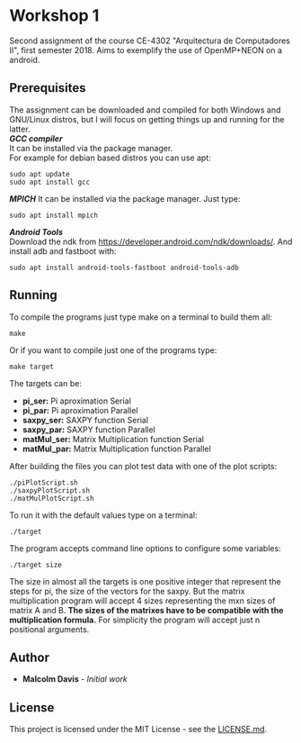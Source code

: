 # Workshop 1
Second assignment of the course CE-4302 "Arquitectura de Computadores II", first semester 2018. Aims to exemplify the use of OpenMP+NEON on a android.

## Prerequisites
The assignment can be downloaded and compiled for both Windows and GNU/Linux distros, but I will focus on getting things up and running for the latter.     
***GCC compiler***    
It can be installed via the package manager.   
For example for debian based distros you can use apt:
```
sudo apt update
sudo apt install gcc
```
***MPICH***
It can be installed via the package manager.
Just type:
```
sudo apt install mpich
```
***Android Tools***    
Download the ndk from https://developer.android.com/ndk/downloads/. And install adb and fastboot with:
```
sudo apt install android-tools-fastboot android-tools-adb
```
## Running

To compile the programs just type make on a terminal to build them all:
```
make
```
Or if you want to compile just one of the programs type:
```
make target
```
The targets can be:
* **pi_ser:** Pi aproximation Serial
* **pi_par:** Pi aproximation Parallel
* **saxpy_ser:** SAXPY function Serial
* **saxpy_par:** SAXPY function Parallel
* **matMul_ser:** Matrix Multiplication function Serial
* **matMul_par:** Matrix Multiplication function Parallel

After building the files you can plot test data with one of the plot scripts:
```
./piPlotScript.sh
./saxpyPlotScript.sh
./matMulPlotScript.sh
```

To run it with the default values type on a terminal:
```
./target 
```
The program accepts command line options to configure some variables:
```
./target size 
```
The size in almost all the targets is one positive integer that represent the steps for pi, the size of the vectors for the saxpy. But the matrix multiplication program will accept 4 sizes representing the mxn sizes of matrix A and B. **The sizes of the matrixes have to be compatible with the multiplication formula.**
For simplicity the program will accept just n positional arguments.
## Author
* **Malcolm Davis** - *Initial work* 

## License

This project is licensed under the MIT License - see the [LICENSE.md](../../../LICENSE.md).
